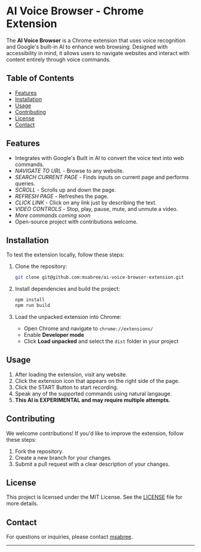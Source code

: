 # AI Voice Browser - Chrome Extension

The **AI Voice Browser** is a Chrome extension that uses voice recognition and Google's built-in AI to enhance web browsing. Designed with accessibility in mind, it allows users to navigate websites and interact with content entirely through voice commands.

## Table of Contents

- [Features](#features)
- [Installation](#installation)
- [Usage](#usage)
- [Contributing](#contributing)
- [License](#license)
- [Contact](#contact)

## Features

- Integrates with Google's Built in AI to convert the voice text into web commands.
- *NAVIGATE TO URL* - Browse to any website.
- *SEARCH CURRENT PAGE* - Finds inputs on current page and performs queries.
- *SCROLL* - Scrolls up and down the page.
- *REFRESH PAGE* - Refreshes the page.
- *CLICK LINK* - Click on any link just by describing the text.
- *VIDEO CONTROLS* - Stop, play, pause, mute, and unmute a video.
- *More commands coming soon*
- Open-source project with contributions welcome.

## Installation

To test the extension locally, follow these steps:

1. Clone the repository:
   ```bash
   git clone git@github.com:msabree/ai-voice-browser-extension.git
   ```

2. Install dependencies and build the project:
   ```bash
   npm install
   npm run build
   ```

3. Load the unpacked extension into Chrome:
   - Open Chrome and navigate to `chrome://extensions/`
   - Enable **Developer mode**
   - Click **Load unpacked** and select the `dist` folder in your project

## Usage

1. After loading the extension, visit any website.
2. Click the extension icon that appears on the right side of the page.
3. Click the START Button to start recording.
4. Speak any of the supported commands using natural langauge.
5. **This AI is EXPERIMENTAL and may require multiple attempts.**

## Contributing

We welcome contributions! If you'd like to improve the extension, follow these steps:
1. Fork the repository.
2. Create a new branch for your changes.
3. Submit a pull request with a clear description of your changes.

## License

This project is licensed under the MIT License. See the [LICENSE](LICENSE) file for more details.

## Contact

For questions or inquiries, please contact [msabree](mailto:makeen.sabree@gmail.com).

---